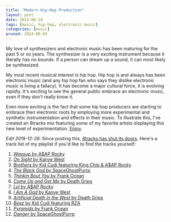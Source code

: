 ```yaml
---
title: "Modern Hip-Hop Production"
layout: post
date: 2013-06-18
tags: [music, hip-hop, electronic music]
categories: [music]
pruned: 2024-06-03
---
```


My love of synthesizers and electronic music has been maturing for the past 5 or so years. The synthesizer is a very exciting instrument because it literally has no bounds. If a person can dream up a sound, it can most likely be synthesized.

My most recent musical interest is hip hop. Hip hop is and always has been electronic music (and any hip hop fan who says they dislike electronic music is living a fallacy). It has become a major cultural force, it is evolving rapidly. It's exciting to see the general public embrace an electronic music, even if they don't really know it.

Even more exciting is the fact that some hip hop producers are starting to embrace their electronic roots by employing more experimental and synthetic instrumentation and effects in their music. To illustrate this, I've created an 8tracks mix featuring some of my favorite artists displaying this new level of experimentation. [Enjoy](https://8tracks.com/hisaaac/modern-hip-hop-production).

*Edit 2019-12-28*: Since posting this, [8tracks has shut its doors](https://blog.8tracks.com/2019/12/26/to-everything-there-is-a-season/). Here's a track list of my playlist if you'd like to find the tracks yourself:

1. [*Wassup* by A$AP Rocky](https://song.link/i/1591648333)
1. [*On Sight* by Kanye West](https://song.link/i/1440873225)
1. [*Brothers* by Kid Cudi featuring King Chip & A$AP Rocky](https://song.link/i/1445882347)
1. [*The Black God* by SpaceGhostPurrp](https://song.link/i/529356001)
1. [*Thinkin Bout You* by Frank Ocean](https://song.link/i/1440766128)
1. [*Come Up and Get Me* by Death Grips](https://song.link/i/1440872342)
1. [*Lvl* by A$AP Rocky](https://song.link/i/1450690203)
1. [*I Am A God* by Kanye West](https://song.link/i/1440873233)
1. [*Artificial Death in the West* by Death Grips](https://song.link/i/1440872491)
1. [*Beez* by Kid Cudi featuring RZA](https://song.link/i/1445882346)
1. [*Pyramids* by Frank Ocean](https://song.link/i/1440766589)
1. [*Danger* by SpaceGhostPurrp](https://song.link/i/529356058)
